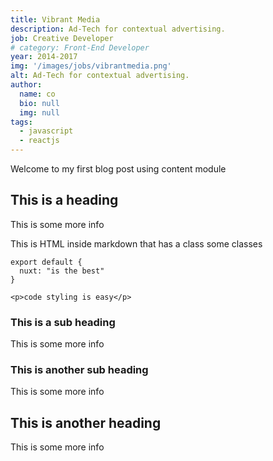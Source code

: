 ```yaml
---
title: Vibrant Media
description: Ad-Tech for contextual advertising.
job: Creative Developer
# category: Front-End Developer
year: 2014-2017
img: '/images/jobs/vibrantmedia.png'
alt: Ad-Tech for contextual advertising.
author: 
  name: co
  bio: null
  img: null
tags: 
  - javascript
  - reactjs
---
```


Welcome to my first blog post using content module

## This is a heading
This is some more info
<div class="bg-blue-500 text-white p-4 mb-4">
  This is HTML inside markdown that has a class some classes
</div>

<info-box>
  <template #info-box>
    This is a vue component inside markdown using slots
  </template>
</info-box>

```js[nuxt.config.js]
export default {
  nuxt: "is the best"
}
```
```html[my-first-blog-post.md]
<p>code styling is easy</p>
```

### This is a sub heading
This is some more info

### This is another sub heading
This is some more info

## This is another heading
This is some more info
